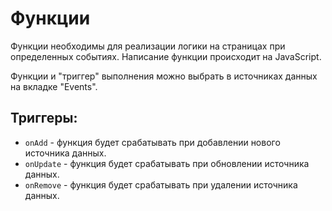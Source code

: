 # Функции

Функции необходимы для реализации логики на страницах при определенных событиях. Написание функции происходит на JavaScript.

Функции и "триггер" выполнения можно выбрать в источниках данных на вкладке "Events".

## Триггеры:
- `onAdd` - функция будет срабатывать при добавлении нового источника данных.
- `onUpdate` - функция будет срабатывать при обновлении источника данных.
- `onRemove` - функция будет срабатывать при удалении  источника данных.


